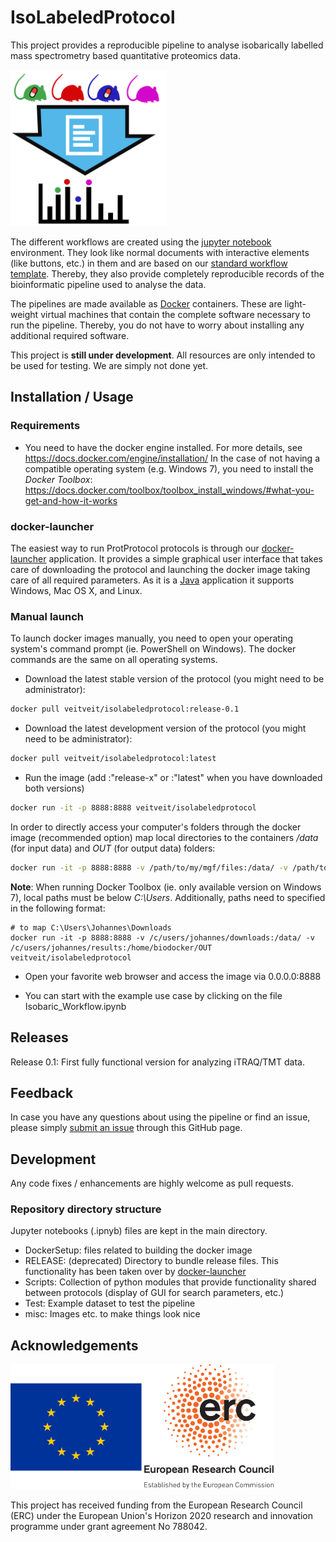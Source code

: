 # IsoLabeledProtocol

This project provides a reproducible pipeline to analyse isobarically labelled mass spectrometry based quantitative proteomics data.

<img src="./misc/iso_protocol.svg" width=250 />

The different workflows are created using the [jupyter notebook](http://jupyter.org) environment. They look like normal documents with interactive elements (like buttons, etc.) in them and are based on our [standard workflow template](https://github.com/ProtProtocols/protprotocols_template). Thereby, they also provide completely reproducible records of the bioinformatic pipeline used to analyse the data.

The pipelines are made available as [Docker](https://www.docker.com) containers. These are light-weight virtual machines that contain the complete software necessary to run the pipeline. Thereby, you do not have to worry about installing any additional required software.

This project is **still under development**. All resources are only intended to be used for testing. We are simply not done yet.

## Installation / Usage

### Requirements

- You need to have the docker engine installed. For more details, see https://docs.docker.com/engine/installation/
  In the case of not having a compatible operating system (e.g. Windows 7), you need to install the _Docker Toolbox_: https://docs.docker.com/toolbox/toolbox_install_windows/#what-you-get-and-how-it-works

### docker-launcher

The easiest way to run ProtProtocol protocols is through our [docker-launcher](https://github.com/ProtProtocols/docker-launcher) application. It provides a simple graphical user interface that takes care of downloading the protocol and launching the docker image taking care of all required parameters. As it is a [Java](https://www.java.com) application it supports Windows, Mac OS X, and Linux.

### Manual launch

To launch docker images manually, you need to open your operating system's command prompt (ie. PowerShell on Windows). The docker commands are the same on all operating systems.

- Download the latest stable version of the protocol (you might need to be administrator): 
```bash
docker pull veitveit/isolabeledprotocol:release-0.1
```
- Download the latest development version of the protocol (you might need to be administrator): 
```bash
docker pull veitveit/isolabeledprotocol:latest
```

- Run the image (add :"release-x" or :"latest" when you have downloaded both versions)
```bash
docker run -it -p 8888:8888 veitveit/isolabeledprotocol
```

In order to directly access your computer's folders through the docker image (recommended option) map local directories
to the containers _/data_ (for input data) and _OUT_ (for output data) folders:

```bash
docker run -it -p 8888:8888 -v /path/to/my/mgf/files:/data/ -v /path/to/my/result/folder:/home/biodocker/OUT veitveit/isolabeledprotocol
```

**Note**: When running Docker Toolbox (ie. only available version on Windows 7), local paths must be below _C:\Users_. Additionally, paths need to specified in the following format:
```
# to map C:\Users\Johannes\Downloads
docker run -it -p 8888:8888 -v /c/users/johannes/downloads:/data/ -v /c/users/johannes/results:/home/biodocker/OUT veitveit/isolabeledprotocol
```
- Open your favorite web browser and access the image via 0.0.0.0:8888

- You can start with the example use case by clicking on the file Isobaric_Workflow.ipynb

## Releases

Release 0.1: First fully functional version for analyzing iTRAQ/TMT data.

## Feedback

In case you have any questions about using the pipeline or find an issue, please simply [submit an issue](https://github.com/ProtProtocols/IsoLabeledProtocol/issues) through this GitHub page.

## Development

Any code fixes / enhancements are highly welcome as pull requests.

### Repository directory structure

Jupyter notebooks (.ipnyb) files are kept in the main directory.

  * DockerSetup: files related to building the docker image
  * RELEASE: (deprecated) Directory to bundle release files. This functionality has been taken over by [docker-launcher](https://github.com/ProtProtocols/docker-launcher)
  * Scripts: Collection of python modules that provide functionality shared between protocols (display of GUI for search parameters, etc.)
  * Test: Example dataset to test the pipeline
  * misc: Images etc. to make things look nice

## Acknowledgements

<img src="misc/flag_yellow_low.png" height="200" /><img src="misc/LOGO-ERC.jpg" height="200" />

This project has received funding from the European Research Council (ERC) under the European Union's Horizon 2020 research and innovation programme under grant agreement No 788042.
